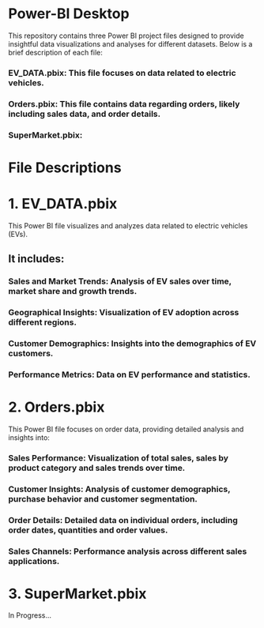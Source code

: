# Power-BI Desktop
This repository contains three Power BI project files designed to provide insightful data visualizations and analyses for different datasets. Below is a brief description of each file:

### EV_DATA.pbix: This file focuses on data related to electric vehicles.
### Orders.pbix: This file contains data regarding orders, likely including sales data, and order details.
### SuperMarket.pbix:

# File Descriptions
# 1. EV_DATA.pbix
This Power BI file visualizes and analyzes data related to electric vehicles (EVs). 
## It includes:
### Sales and Market Trends: Analysis of EV sales over time, market share and growth trends.
### Geographical Insights: Visualization of EV adoption across different regions.
### Customer Demographics: Insights into the demographics of EV customers.
### Performance Metrics: Data on EV performance and statistics.

# 2. Orders.pbix
This Power BI file focuses on order data, providing detailed analysis and insights into:
### Sales Performance: Visualization of total sales, sales by product category and sales trends over time.
### Customer Insights: Analysis of customer demographics, purchase behavior and customer segmentation.
### Order Details: Detailed data on individual orders, including order dates, quantities and order values.
### Sales Channels: Performance analysis across different sales applications.

# 3. SuperMarket.pbix
In Progress...
